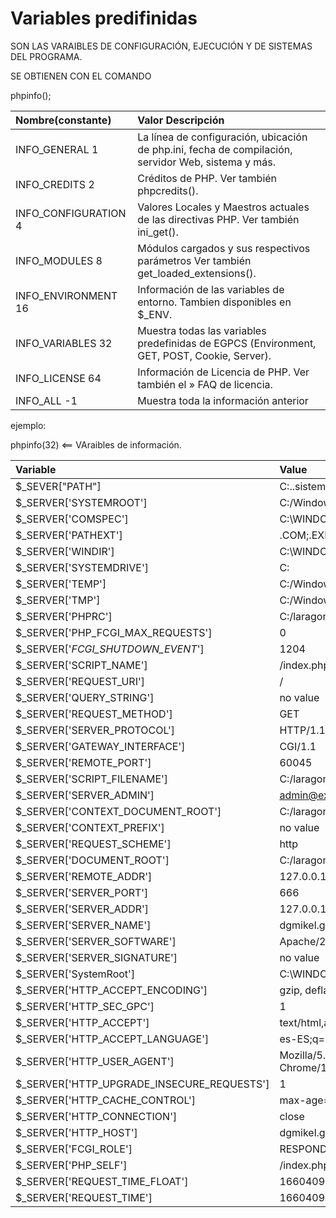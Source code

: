 # Variables predifinidas

SON LAS VARAIBLES DE CONFIGURACIÓN, EJECUCIÓN Y DE SISTEMAS DEL PROGRAMA.

SE OBTIENEN CON EL COMANDO 

phpinfo();

|Nombre(constante)|	Valor	Descripción|
|:----------------|:-----------------|
|INFO_GENERAL	1	      |La línea de configuración, ubicación de php.ini, fecha de compilación, servidor Web, sistema y más.|
|INFO_CREDITS	2	      |Créditos de PHP. Ver también phpcredits().|
|INFO_CONFIGURATION	4	|Valores Locales y Maestros actuales de las directivas PHP. Ver también ini_get().|
|INFO_MODULES	8       |	Módulos cargados y sus respectivos parámetros Ver también get_loaded_extensions().|
|INFO_ENVIRONMENT	16	|Información de las variables de entorno. Tambien disponibles en $_ENV.|
|INFO_VARIABLES	32	  |Muestra todas las variables predefinidas de EGPCS (Environment, GET, POST, Cookie, Server).|
|INFO_LICENSE	64	    |Información de Licencia de PHP. Ver también el » FAQ de licencia.|
|INFO_ALL	-1	        |Muestra toda la información anterior|

ejemplo:

phpinfo(32) <== VAraibles de información.

|Variable|Value|
|:--|:--|
|$_SEVER["PATH"]| C:..sistem|
|$_SERVER['SYSTEMROOT'] |	C:/Windows|
|$_SERVER['COMSPEC'] |	C:\WINDOWS\system32\cmd.exe|
|$_SERVER['PATHEXT'] |	.COM;.EXE;.BAT;.CMD;.VBS;.VBE;.JS;.JSE;.WSF;.WSH;.MSC|
|$_SERVER['WINDIR'] |	C:\WINDOWS|
|$_SERVER['SYSTEMDRIVE'] |	C:|
|$_SERVER['TEMP'] |	C:/Windows/Temp|
|$_SERVER['TMP'] |	C:/Windows/Temp|
|$_SERVER['PHPRC'] |	C:/laragon/bin/php/php-8.0.21-nts-Win32-vs16-x64|
|$_SERVER['PHP_FCGI_MAX_REQUESTS'] |	0|
|$_SERVER['_FCGI_SHUTDOWN_EVENT_'] |	1204|
|$_SERVER['SCRIPT_NAME'] |	/index.php|
|$_SERVER['REQUEST_URI'] |	/|
|$_SERVER['QUERY_STRING'] |	no value|
|$_SERVER['REQUEST_METHOD'] |	GET|
|$_SERVER['SERVER_PROTOCOL'] |	HTTP/1.1|
|$_SERVER['GATEWAY_INTERFACE'] |	CGI/1.1|
|$_SERVER['REMOTE_PORT'] |	60045|
|$_SERVER['SCRIPT_FILENAME'] |	C:/laragon/www/dgmikel.github.io/index.php|
|$_SERVER['SERVER_ADMIN'] |	admin@example.com|
|$_SERVER['CONTEXT_DOCUMENT_ROOT'] |	C:/laragon/www/dgmikel.github.io|
|$_SERVER['CONTEXT_PREFIX'] |	no value|
|$_SERVER['REQUEST_SCHEME'] |	http|
|$_SERVER['DOCUMENT_ROOT'] |	C:/laragon/www/dgmikel.github.io|
|$_SERVER['REMOTE_ADDR'] |	127.0.0.1|
|$_SERVER['SERVER_PORT'] |	666|
|$_SERVER['SERVER_ADDR'] |	127.0.0.1|
|$_SERVER['SERVER_NAME'] |	dgmikel.github.io.test|
|$_SERVER['SERVER_SOFTWARE'] |	Apache/2.4.47 (Win64) OpenSSL/1.1.1k mod_fcgid/2.3.10-dev|
|$_SERVER['SERVER_SIGNATURE'] |	no value|
|$_SERVER['SystemRoot'] |	C:\WINDOWS|
|$_SERVER['HTTP_ACCEPT_ENCODING'] |	gzip, deflate|
|$_SERVER['HTTP_SEC_GPC'] |	1|
|$_SERVER['HTTP_ACCEPT'] |	text/html,application/xhtml+xml,application/xml;q=0.9,image/avif,image/webp,image/apng,*/*;q=0.8|
|$_SERVER['HTTP_ACCEPT_LANGUAGE'] |	es-ES;q=0.7|
|$_SERVER['HTTP_USER_AGENT'] |	Mozilla/5.0 (Windows NT 10.0; Win64; x64) AppleWebKit/537.36 (KHTML, like Gecko) Chrome/104.0.5112.81 Safari/537.36|
|$_SERVER['HTTP_UPGRADE_INSECURE_REQUESTS'] |	1|
|$_SERVER['HTTP_CACHE_CONTROL'] |	max-age=0|
|$_SERVER['HTTP_CONNECTION'] |	close|
|$_SERVER['HTTP_HOST'] |	dgmikel.github.io.test:666|
|$_SERVER['FCGI_ROLE'] |	RESPONDER|
|$_SERVER['PHP_SELF'] |	/index.php|
|$_SERVER['REQUEST_TIME_FLOAT'] |	1660409516.9254|
|$_SERVER['REQUEST_TIME'] |	1660409516|
